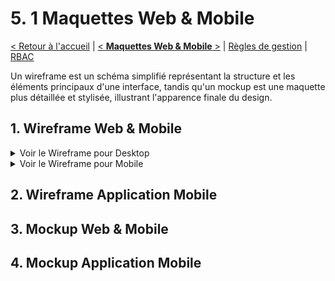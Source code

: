 # 5. 1 Maquettes Web & Mobile

[< Retour à l'accueil](specifications-fonctionnelles.md) | [< **Maquettes Web & Mobile** >](maquettes.md) | [Règles de gestion](regles_de_gestion.md) | [RBAC](rbac.md)

Un wireframe est un schéma simplifié représentant la structure et les éléments principaux d'une interface, tandis qu'un mockup est une maquette plus détaillée et stylisée, illustrant l'apparence finale du design.

## 1. Wireframe Web & Mobile
<details>
  <summary>Voir le Wireframe pour Desktop</summary>

![Wireframe Website pour Desktop](/imgs/wireframe-web.png)
</details>

<details>
  <summary>Voir le Wireframe pour Mobile</summary>

![Wireframe Website pour Mobile](/imgs/wireframe-web-mobile.png)
</details>

## 2. Wireframe Application Mobile

## 3. Mockup Web & Mobile

## 4. Mockup Application Mobile